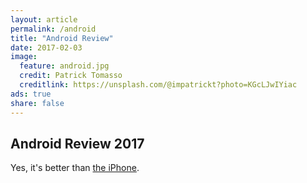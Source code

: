 ```yaml
---
layout: article
permalink: /android
title: "Android Review"
date: 2017-02-03
image:
  feature: android.jpg
  credit: Patrick Tomasso
  creditlink: https://unsplash.com/@impatrickt?photo=KGcLJwIYiac
ads: true
share: false
---
```


## Android Review 2017

Yes, it's better than [the iPhone](/iphone).

